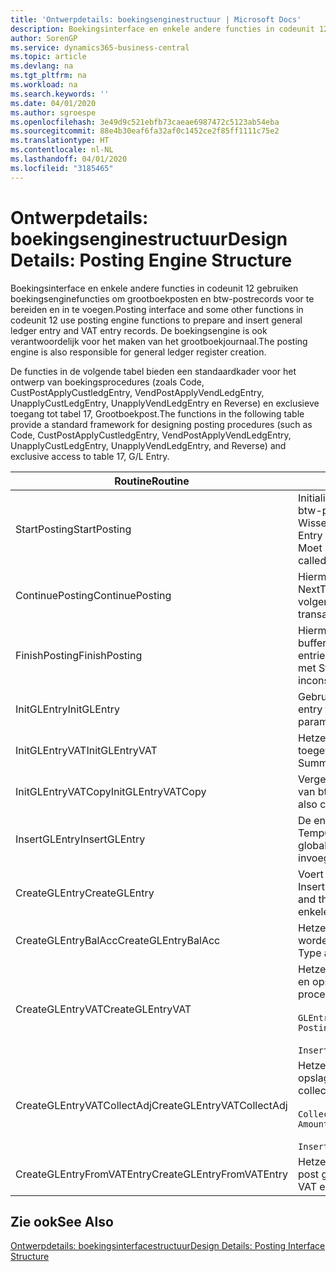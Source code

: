 ```yaml
---
title: 'Ontwerpdetails: boekingsenginestructuur | Microsoft Docs'
description: Boekingsinterface en enkele andere functies in codeunit 12 gebruiken boekingsenginefuncties om grootboekposten en btw-postrecords voor te bereiden en in te voegen. De boekingsengine is ook verantwoordelijk voor het maken van het grootboekjournaal.
author: SorenGP
ms.service: dynamics365-business-central
ms.topic: article
ms.devlang: na
ms.tgt_pltfrm: na
ms.workload: na
ms.search.keywords: ''
ms.date: 04/01/2020
ms.author: sgroespe
ms.openlocfilehash: 3e49d9c521ebfb73caeae6987472c5123ab54eba
ms.sourcegitcommit: 88e4b30eaf6fa32af0c1452ce2f85ff1111c75e2
ms.translationtype: HT
ms.contentlocale: nl-NL
ms.lasthandoff: 04/01/2020
ms.locfileid: "3185465"
---
```

# <a name="design-details-posting-engine-structure"></a><span data-ttu-id="f49a6-104">Ontwerpdetails: boekingsenginestructuur</span><span class="sxs-lookup"><span data-stu-id="f49a6-104">Design Details: Posting Engine Structure</span></span>
<span data-ttu-id="f49a6-105">Boekingsinterface en enkele andere functies in codeunit 12 gebruiken boekingsenginefuncties om grootboekposten en btw-postrecords voor te bereiden en in te voegen.</span><span class="sxs-lookup"><span data-stu-id="f49a6-105">Posting interface and some other functions in codeunit 12 use posting engine functions to prepare and insert general ledger entry and VAT entry records.</span></span> <span data-ttu-id="f49a6-106">De boekingsengine is ook verantwoordelijk voor het maken van het grootboekjournaal.</span><span class="sxs-lookup"><span data-stu-id="f49a6-106">The posting engine is also responsible for general ledger register creation.</span></span>  
  
 <span data-ttu-id="f49a6-107">De functies in de volgende tabel bieden een standaardkader voor het ontwerp van boekingsprocedures (zoals Code, CustPostApplyCustledgEntry, VendPostApplyVendLedgEntry, UnapplyCustLedgEntry, UnapplyVendLedgEntry en Reverse) en exclusieve toegang tot tabel 17, Grootboekpost.</span><span class="sxs-lookup"><span data-stu-id="f49a6-107">The functions in the following table provide a standard framework for designing posting procedures (such as Code, CustPostApplyCustledgEntry, VendPostApplyVendLedgEntry, UnapplyCustLedgEntry, UnapplyVendLedgEntry, and Reverse) and exclusive access to table 17, G/L Entry.</span></span>  
  
|<span data-ttu-id="f49a6-108">Routine</span><span class="sxs-lookup"><span data-stu-id="f49a6-108">Routine</span></span>|<span data-ttu-id="f49a6-109">Description</span><span class="sxs-lookup"><span data-stu-id="f49a6-109">Description</span></span>|  
|-------------|---------------------------------------|  
|<span data-ttu-id="f49a6-110">StartPosting</span><span class="sxs-lookup"><span data-stu-id="f49a6-110">StartPosting</span></span>|<span data-ttu-id="f49a6-111">Initialiseert boekingsbuffer TempGLEntryBuf, vergrendelt grootboekpost- en btw-posttabellen, en initialiseert Boekingsperiode, Grootboekjournaal en Wisselkoers.</span><span class="sxs-lookup"><span data-stu-id="f49a6-111">Initializes posting buffer TempGLEntryBuf, locks G/L Entry and VAT Entry tables, and initializes Accounting Period, G/L Register, and Exchange Rate.</span></span> <span data-ttu-id="f49a6-112">Moet slechts eenmaal worden aangeroepen, zodat NextEntryNo 0 is.</span><span class="sxs-lookup"><span data-stu-id="f49a6-112">Should be called only once, then NextEntryNo is 0.</span></span>|  
|<span data-ttu-id="f49a6-113">ContinuePosting</span><span class="sxs-lookup"><span data-stu-id="f49a6-113">ContinuePosting</span></span>|<span data-ttu-id="f49a6-114">Hiermee wordt ongerealiseerde btw voor de vorige transactietoename NextTransactionNo gecontroleerd en geboekt, en wordt het boeken van de volgende regel voorbereid.</span><span class="sxs-lookup"><span data-stu-id="f49a6-114">Checks and posts unrealized VAT for previous transaction increment NextTransactionNo and prepares post of next line.</span></span>|  
|<span data-ttu-id="f49a6-115">FinishPosting</span><span class="sxs-lookup"><span data-stu-id="f49a6-115">FinishPosting</span></span>|<span data-ttu-id="f49a6-116">Hiermee worden boekingen voltooid door grootboekposten uit de tijdelijke buffer in te voegen in de databasetabel.</span><span class="sxs-lookup"><span data-stu-id="f49a6-116">Completes posting by inserting G/L entries from temporary buffer into database table.</span></span> <span data-ttu-id="f49a6-117">Altijd gebruikt in combinatie met StartPosting.</span><span class="sxs-lookup"><span data-stu-id="f49a6-117">Always used together with StartPosting.</span></span> <span data-ttu-id="f49a6-118">Controleert op inconsistenties.</span><span class="sxs-lookup"><span data-stu-id="f49a6-118">Checks for inconsistencies.</span></span>|  
|<span data-ttu-id="f49a6-119">InitGLEntry</span><span class="sxs-lookup"><span data-stu-id="f49a6-119">InitGLEntry</span></span>|<span data-ttu-id="f49a6-120">Gebruikt om nieuwe grootboekpost te initialiseren voor</span><span class="sxs-lookup"><span data-stu-id="f49a6-120">Used to initialize new G/L entry for Gen.</span></span> <span data-ttu-id="f49a6-121">dagboekregel.</span><span class="sxs-lookup"><span data-stu-id="f49a6-121">Jnl Line.</span></span> <span data-ttu-id="f49a6-122">Retourneert GLEntry als parameter.</span><span class="sxs-lookup"><span data-stu-id="f49a6-122">Returns GLEntry as parameter.</span></span>|  
|<span data-ttu-id="f49a6-123">InitGLEntryVAT</span><span class="sxs-lookup"><span data-stu-id="f49a6-123">InitGLEntryVAT</span></span>|<span data-ttu-id="f49a6-124">Hetzelfde als InitGLEntry, maar Tegenrekeningnr. en SummarizeVAT worden ook toegewezen.</span><span class="sxs-lookup"><span data-stu-id="f49a6-124">Same as InitGLEntry, but also assigns Bal. Account No. and SummarizeVAT.</span></span>|  
|<span data-ttu-id="f49a6-125">InitGLEntryVATCopy</span><span class="sxs-lookup"><span data-stu-id="f49a6-125">InitGLEntryVATCopy</span></span>|<span data-ttu-id="f49a6-126">Vergelijkbaar met InitGLEntryVAT, maar er worden ook boekingsgroepgegevens van btw-posten vóór SummarizeVAT gekopieerd.</span><span class="sxs-lookup"><span data-stu-id="f49a6-126">Similar to InitGLEntryVAT, but also copies posting groups data from VAT Entry before SummarizeVAT.</span></span>|  
|<span data-ttu-id="f49a6-127">InsertGLEntry</span><span class="sxs-lookup"><span data-stu-id="f49a6-127">InsertGLEntry</span></span>|<span data-ttu-id="f49a6-128">De enige functie waarmee grootboekposten in de algemene tabel TempGLEntryBuf wordt ingevoegd.</span><span class="sxs-lookup"><span data-stu-id="f49a6-128">The only function that inserts G/L entry into global TempGLEntryBuf table.</span></span> <span data-ttu-id="f49a6-129">Deze functie altijd gebruiken voor invoegen.</span><span class="sxs-lookup"><span data-stu-id="f49a6-129">Always use this function for insert.</span></span>|  
|<span data-ttu-id="f49a6-130">CreateGLEntry</span><span class="sxs-lookup"><span data-stu-id="f49a6-130">CreateGLEntry</span></span>|<span data-ttu-id="f49a6-131">Voert een InitGLEntry uit, wijst Bedrag (Rapp.-val.) toe en voert vervolgens InsertGLEntry uit.</span><span class="sxs-lookup"><span data-stu-id="f49a6-131">Performs an InitGLEntry, assigns Additional Currency Amount, and then performs InsertGLEntry.</span></span> <span data-ttu-id="f49a6-132">Vervangt verschillende regels code door een enkele functieaanroep.</span><span class="sxs-lookup"><span data-stu-id="f49a6-132">Replaces several lines of code with a single function call.</span></span>|  
|<span data-ttu-id="f49a6-133">CreateGLEntryBalAcc</span><span class="sxs-lookup"><span data-stu-id="f49a6-133">CreateGLEntryBalAcc</span></span>|<span data-ttu-id="f49a6-134">Hetzelfde als CreateGLEntry, maar Tegenrekeningsoort en Tegenrekeningnr. worden ook toegewezen.</span><span class="sxs-lookup"><span data-stu-id="f49a6-134">Same as CreateGLEntry, but also assigns Bal. Account Type and Bal. Account No.</span></span>|  
|<span data-ttu-id="f49a6-135">CreateGLEntryVAT</span><span class="sxs-lookup"><span data-stu-id="f49a6-135">CreateGLEntryVAT</span></span>|<span data-ttu-id="f49a6-136">Hetzelfde als CreateGLEntry, maar met extra verwerking voor boekingsgroepen en opslag in tijdelijke btw-buffer:</span><span class="sxs-lookup"><span data-stu-id="f49a6-136">Same as CreateGLEntry, but with additional processing for posting groups and saving to temporary VAT buffer:</span></span><br /><br /> `GLEntry.CopyPostingGroupsFromDtldCVBuf(DtldCVLedgEntryBuf,GenJnlLine."Gen. Posting Type");`<br /><br /> `InsertVATEntriesFromTemp(DtldCVLedgEntryBuf,GLEntry);`|  
|<span data-ttu-id="f49a6-137">CreateGLEntryVATCollectAdj</span><span class="sxs-lookup"><span data-stu-id="f49a6-137">CreateGLEntryVATCollectAdj</span></span>|<span data-ttu-id="f49a6-138">Hetzelfde als CreateGLEntry, maar met extra verzameling van aanpassingen en opslag in tijdelijke btw-buffer:</span><span class="sxs-lookup"><span data-stu-id="f49a6-138">Same as CreateGLEntry, but with additional collection of adjustments and saving to temporary VAT buffer:</span></span><br /><br /> `CollectAdjustment(AdjAmount,GLEntry.Amount,GLEntry."Additional-Currency Amount",OriginalDateSet);`<br /><br /> `InsertVATEntriesFromTemp(DtldCVLedgEntryBuf,GLEntry);`|  
|<span data-ttu-id="f49a6-139">CreateGLEntryFromVATEntry</span><span class="sxs-lookup"><span data-stu-id="f49a6-139">CreateGLEntryFromVATEntry</span></span>|<span data-ttu-id="f49a6-140">Hetzelfde als CreateGLEntry, maar er worden ook boekingsgroepen uit Btw-post gekopieerd.</span><span class="sxs-lookup"><span data-stu-id="f49a6-140">Same as CreateGLEntry, but also copies posting groups from VAT entry.</span></span>|  
  
## <a name="see-also"></a><span data-ttu-id="f49a6-141">Zie ook</span><span class="sxs-lookup"><span data-stu-id="f49a6-141">See Also</span></span>  
 [<span data-ttu-id="f49a6-142">Ontwerpdetails: boekingsinterfacestructuur</span><span class="sxs-lookup"><span data-stu-id="f49a6-142">Design Details: Posting Interface Structure</span></span>](design-details-posting-interface-structure.md)